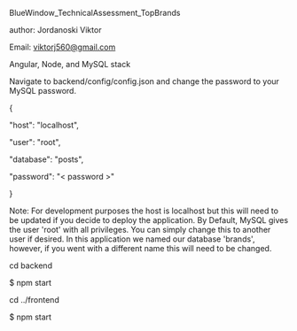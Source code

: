 BlueWindow_TechnicalAssessment_TopBrands

author: Jordanoski Viktor

Email: viktorj560@gmail.com

Angular, Node, and MySQL stack


Navigate to backend/config/config.json and change the password to your MySQL password.

{

  "host": "localhost",

  "user": "root",

  "database": "posts",

  "password": "< password >"

}


Note: For development purposes the host is localhost but this will need to be updated if you decide to deploy the application. By Default, MySQL gives the user 'root' with all privileges. You can simply change this to another user if desired. In this application we named our database 'brands', however, if you went with a different name this will need to be changed.

cd backend

$ npm start

cd ../frontend

$ npm start

